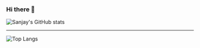 ### Hi there 👋











![Sanjay's GitHub stats](https://github-readme-stats.vercel.app/api?username=sanjay-xdr&show_icons=true&theme=dark)

<hr>

![Top Langs](https://github-readme-stats.vercel.app/api/top-langs/?username=sanjay-xdr)

<!--
**sanjay-xdr/sanjay-xdr** is a ✨ _special_ ✨ repository because its `README.md` (this file) appears on your GitHub profile.

Here are some ideas to get you started:

- 🔭 I’m currently working on ...
- 🌱 I’m currently learning ...
- 👯 I’m looking to collaborate on ...
- 🤔 I’m looking for help with ...
- 💬 Ask me about ...
- 📫 How to reach me: ...
- 😄 Pronouns: ...
- ⚡ Fun fact: ...
-->
